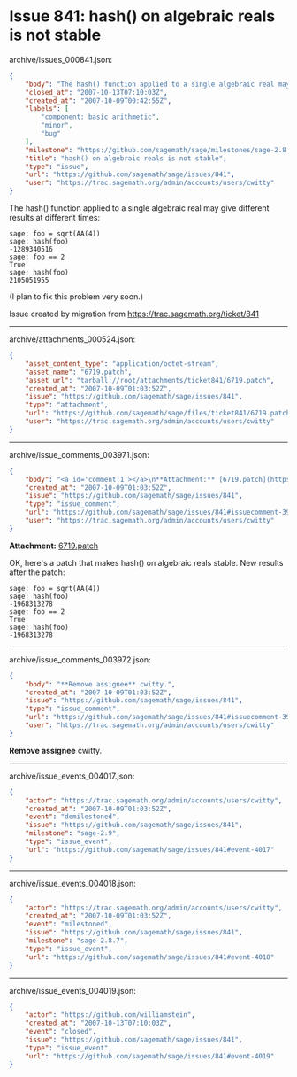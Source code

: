 # Issue 841: hash() on algebraic reals is not stable

archive/issues_000841.json:
```json
{
    "body": "The hash() function applied to a single algebraic real may give different results at different times:\n\n```\nsage: foo = sqrt(AA(4))\nsage: hash(foo)\n-1289340516\nsage: foo == 2\nTrue\nsage: hash(foo)\n2105051955\n```\n\n(I plan to fix this problem very soon.)\n\n\nIssue created by migration from https://trac.sagemath.org/ticket/841\n\n",
    "closed_at": "2007-10-13T07:10:03Z",
    "created_at": "2007-10-09T00:42:55Z",
    "labels": [
        "component: basic arithmetic",
        "minor",
        "bug"
    ],
    "milestone": "https://github.com/sagemath/sage/milestones/sage-2.8.7",
    "title": "hash() on algebraic reals is not stable",
    "type": "issue",
    "url": "https://github.com/sagemath/sage/issues/841",
    "user": "https://trac.sagemath.org/admin/accounts/users/cwitty"
}
```
The hash() function applied to a single algebraic real may give different results at different times:

```
sage: foo = sqrt(AA(4))
sage: hash(foo)
-1289340516
sage: foo == 2
True
sage: hash(foo)
2105051955
```

(I plan to fix this problem very soon.)


Issue created by migration from https://trac.sagemath.org/ticket/841





---

archive/attachments_000524.json:
```json
{
    "asset_content_type": "application/octet-stream",
    "asset_name": "6719.patch",
    "asset_url": "tarball://root/attachments/ticket841/6719.patch",
    "created_at": "2007-10-09T01:03:52Z",
    "issue": "https://github.com/sagemath/sage/issues/841",
    "type": "attachment",
    "url": "https://github.com/sagemath/sage/files/ticket841/6719.patch",
    "user": "https://trac.sagemath.org/admin/accounts/users/cwitty"
}
```



---

archive/issue_comments_003971.json:
```json
{
    "body": "<a id='comment:1'></a>\n**Attachment:** [6719.patch](https://github.com/sagemath/sage/files/ticket841/6719.patch)\n\nOK, here's a patch that makes hash() on algebraic reals stable.  New results after the patch:\n\n```\nsage: foo = sqrt(AA(4))\nsage: hash(foo)\n-1968313278\nsage: foo == 2\nTrue\nsage: hash(foo)\n-1968313278\n```",
    "created_at": "2007-10-09T01:03:52Z",
    "issue": "https://github.com/sagemath/sage/issues/841",
    "type": "issue_comment",
    "url": "https://github.com/sagemath/sage/issues/841#issuecomment-3971",
    "user": "https://trac.sagemath.org/admin/accounts/users/cwitty"
}
```

<a id='comment:1'></a>
**Attachment:** [6719.patch](https://github.com/sagemath/sage/files/ticket841/6719.patch)

OK, here's a patch that makes hash() on algebraic reals stable.  New results after the patch:

```
sage: foo = sqrt(AA(4))
sage: hash(foo)
-1968313278
sage: foo == 2
True
sage: hash(foo)
-1968313278
```



---

archive/issue_comments_003972.json:
```json
{
    "body": "**Remove assignee** cwitty.",
    "created_at": "2007-10-09T01:03:52Z",
    "issue": "https://github.com/sagemath/sage/issues/841",
    "type": "issue_comment",
    "url": "https://github.com/sagemath/sage/issues/841#issuecomment-3972",
    "user": "https://trac.sagemath.org/admin/accounts/users/cwitty"
}
```

**Remove assignee** cwitty.



---

archive/issue_events_004017.json:
```json
{
    "actor": "https://trac.sagemath.org/admin/accounts/users/cwitty",
    "created_at": "2007-10-09T01:03:52Z",
    "event": "demilestoned",
    "issue": "https://github.com/sagemath/sage/issues/841",
    "milestone": "sage-2.9",
    "type": "issue_event",
    "url": "https://github.com/sagemath/sage/issues/841#event-4017"
}
```



---

archive/issue_events_004018.json:
```json
{
    "actor": "https://trac.sagemath.org/admin/accounts/users/cwitty",
    "created_at": "2007-10-09T01:03:52Z",
    "event": "milestoned",
    "issue": "https://github.com/sagemath/sage/issues/841",
    "milestone": "sage-2.8.7",
    "type": "issue_event",
    "url": "https://github.com/sagemath/sage/issues/841#event-4018"
}
```



---

archive/issue_events_004019.json:
```json
{
    "actor": "https://github.com/williamstein",
    "created_at": "2007-10-13T07:10:03Z",
    "event": "closed",
    "issue": "https://github.com/sagemath/sage/issues/841",
    "type": "issue_event",
    "url": "https://github.com/sagemath/sage/issues/841#event-4019"
}
```
